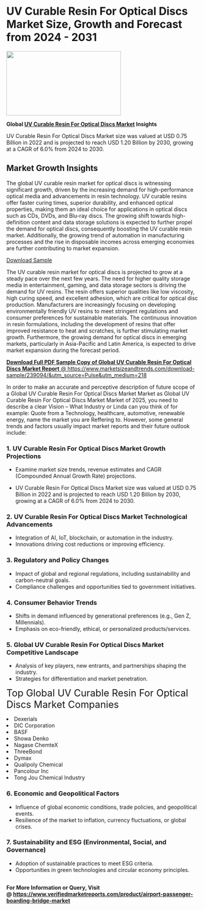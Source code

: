 <H1>UV Curable Resin For Optical Discs Market Size, Growth and Forecast from 2024 - 2031</H1><img class="aligncenter size-medium wp-image-584254" src="https://thirdeyenews.in/wp-content/uploads/2024/09/Global-Market-Research-300x168.jpeg" alt="" width="300" height="168" /><p><strong>Global&nbsp;<a href="https://www.marketsizeandtrends.com/download-sample/239094/&amp;utm_source=Pulse&amp;utm_medium=218">UV Curable Resin For Optical Discs Market</a> Insights</strong></p><p>UV Curable Resin For Optical Discs Market size was valued at USD 0.75 Billion in 2022 and is projected to reach USD 1.20 Billion by 2030, growing at a CAGR of 6.0% from 2024 to 2030.</p><p><h2>Market Growth Insights</h2> <p>The global UV curable resin market for optical discs is witnessing significant growth, driven by the increasing demand for high-performance optical media and advancements in resin technology. UV curable resins offer faster curing times, superior durability, and enhanced optical properties, making them an ideal choice for applications in optical discs such as CDs, DVDs, and Blu-ray discs. The growing shift towards high-definition content and data storage solutions is expected to further propel the demand for optical discs, consequently boosting the UV curable resin market. Additionally, the growing trend of automation in manufacturing processes and the rise in disposable incomes across emerging economies are further contributing to market expansion.</p> <p><a href="#">Download Sample</a></p> <p>The UV curable resin market for optical discs is projected to grow at a steady pace over the next few years. The need for higher quality storage media in entertainment, gaming, and data storage sectors is driving the demand for UV resins. The resin offers superior qualities like low viscosity, high curing speed, and excellent adhesion, which are critical for optical disc production. Manufacturers are increasingly focusing on developing environmentally friendly UV resins to meet stringent regulations and consumer preferences for sustainable materials. The continuous innovation in resin formulations, including the development of resins that offer improved resistance to heat and scratches, is further stimulating market growth. Furthermore, the growing demand for optical discs in emerging markets, particularly in Asia-Pacific and Latin America, is expected to drive market expansion during the forecast period. <p><a href="#"></p><p><span class=""><strong>Download Full PDF Sample Copy of Global UV Curable Resin For Optical Discs Market Report</strong> @ <a href="https://www.marketsizeandtrends.com/download-sample/239094/&amp;utm_source=Pulse&amp;utm_medium=218" target="_blank">https://www.marketsizeandtrends.com/download-sample/239094/&amp;utm_source=Pulse&amp;utm_medium=218</a></span></p><p>In order to make an accurate and perceptive description of future scope of a Global&nbsp;UV Curable Resin For Optical Discs Market Market as Global&nbsp;UV Curable Resin For Optical Discs Market Market of 2025, you need to describe a clear Vision &ndash; What Industry or Linda can you think of for example: Quote from a Technology, healthcare, automotive, renewable energy, name the market you are Reffering to. However, some general trends and factors usually impact market reports and their future outlook include:</p><h3>1.&nbsp;<strong>UV Curable Resin For Optical Discs Market Growth Projections</strong></h3><ul><li>Examine market size trends, revenue estimates and CAGR (Compounded Annual Growth Rate) projections.</li><li><p>UV Curable Resin For Optical Discs Market size was valued at USD 0.75 Billion in 2022 and is projected to reach USD 1.20 Billion by 2030, growing at a CAGR of 6.0% from 2024 to 2030.</p></li></ul><h3>2.&nbsp;<strong>UV Curable Resin For Optical Discs Market Technological Advancements</strong></h3><ul><li>Integration of AI, IoT, blockchain, or automation in the industry.</li><li>Innovations driving cost reductions or improving efficiency.</li></ul><h3>3.&nbsp;<strong>Regulatory and Policy Changes</strong></h3><ul><li>Impact of global and regional regulations, including sustainability and carbon-neutral goals.</li><li>Compliance challenges and opportunities tied to government initiatives.</li></ul><h3>4.&nbsp;<strong>Consumer Behavior Trends</strong></h3><ul><li>Shifts in demand influenced by generational preferences (e.g., Gen Z, Millennials).</li><li>Emphasis on eco-friendly, ethical, or personalized products/services.</li></ul><h3>5.&nbsp;<strong>Global UV Curable Resin For Optical Discs Market Competitive Landscape</strong></h3><ul><li>Analysis of key players, new entrants, and partnerships shaping the industry.</li><li>Strategies for differentiation and market penetration.</li></ul><p data-pm-slice="1 1 []"><span style="color: inherit; font-family: inherit; font-size: 25px;">Top Global UV Curable Resin For Optical Discs Market Companies</span></p><div class="" data-test-id=""><p><li>Dexerials</li><li> DIC Corporation</li><li> BASF</li><li> Showa Denko</li><li> Nagase ChemteX</li><li> ThreeBond</li><li> Dymax</li><li> Qualipoly Chemical</li><li> Pancolour Inc</li><li> Tong Jou Chemical Industry</li></p></div><h3>6.&nbsp;<strong>Economic and Geopolitical Factors</strong></h3><ul><li>Influence of global economic conditions, trade policies, and geopolitical events.</li><li>Resilience of the market to inflation, currency fluctuations, or global crises.</li></ul><h3>7.&nbsp;<strong>Sustainability and ESG (Environmental, Social, and Governance)</strong></h3><ul><li>Adoption of sustainable practices to meet ESG criteria.</li><li>Opportunities in green technologies and circular economy principles.</li></ul><h2><strong style="font-size: 14px;">For More Information or Query, Visit @&nbsp;</strong><a style="background-color: #ffffff; font-size: 14px;" href="https://www.marketsizeandtrends.com/report/uv-curable-resin-for-optical-discs-market/" target="_blank">https://www.verifiedmarketreports.com/product/airport-passenger-boarding-bridge-market</a></h2>
